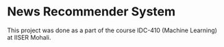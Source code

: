 # News Recommender System
This project was done as a part of the course IDC-410 (Machine Learning) at IISER Mohali. 

